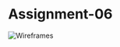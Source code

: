 # Assignment-06

![Wireframes](https://user-images.githubusercontent.com/72778213/99455605-eaac2b00-28dc-11eb-9994-73a1f8629083.jpg)
